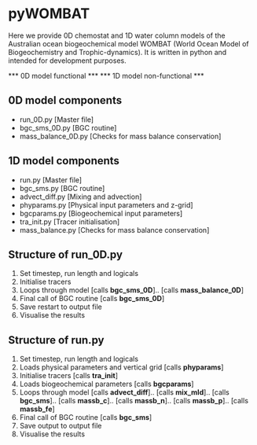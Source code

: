 # pyWOMBAT

Here we provide 0D chemostat and 1D water column models of the Australian ocean biogeochemical model WOMBAT (World Ocean Model of Biogeochemistry and Trophic-dynamics).
It is written in python and intended for development purposes.

*** 0D model functional ***
*** 1D model non-functional ***

## 0D model components
- run_0D.py            [Master file]
- bgc_sms_0D.py        [BGC routine]
- mass_balance_0D.py   [Checks for mass balance conservation]

## 1D model components
- run.py            [Master file]
- bgc_sms.py        [BGC routine]
- advect_diff.py    [Mixing and advection]
- phyparams.py      [Physical input parameters and z-grid]
- bgcparams.py      [Biogeochemical input parameters]
- tra_init.py       [Tracer initialisation]
- mass_balance.py   [Checks for mass balance conservation]

## Structure of run_0D.py
1. Set timestep, run length and logicals
2. Initialise tracers
3. Loops through model                          [calls **bgc_sms_0D**]..
                                                [calls **mass_balance_0D**]
4. Final call of BGC routine                    [calls **bgc_sms_0D**]
5. Save restart to output file
6. Visualise the results

## Structure of run.py
1. Set timestep, run length and logicals
2. Loads physical parameters and vertical grid  [calls **phyparams**]
3. Initialise tracers                           [calls **tra_init**]
4. Loads biogeochemical parameters              [calls **bgcparams**]
5. Loops through model                          [calls **advect_diff**]..
                                                [calls **mix_mld**]..
                                                [calls **bgc_sms**]..
                                                [calls **massb_c**]..
                                                [calls **massb_n**]..
                                                [calls **massb_p**]..
                                                [calls **massb_fe**]
6. Final call of BGC routine                    [calls **bgc_sms**]
7. Save output to output file
8. Visualise the results


